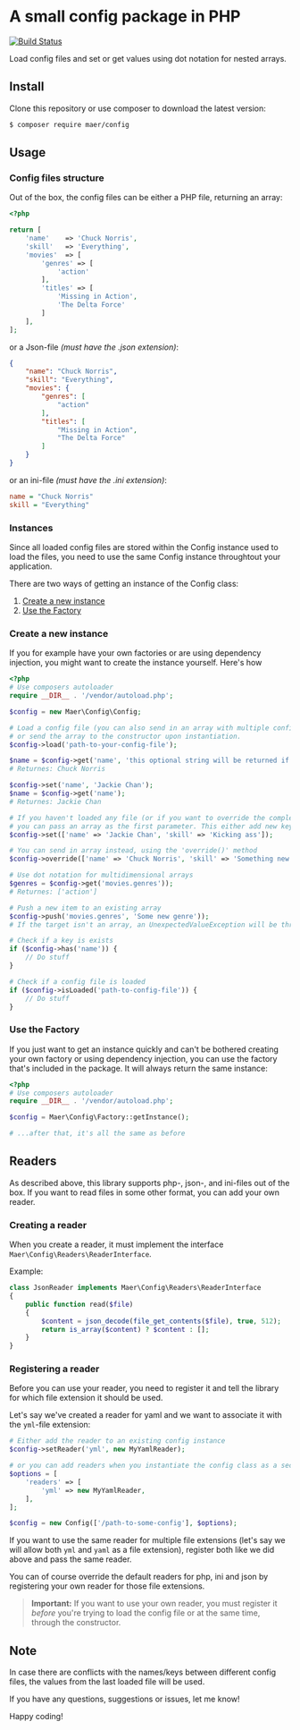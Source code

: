 # A small config package in PHP

[![Build Status](https://api.travis-ci.org/magnus-eriksson/config.svg)](https://travis-ci.org/magnus-eriksson/config)

Load config files and set or get values using dot notation for nested arrays.

## Install

Clone this repository or use composer to download the latest version:
```bash
$ composer require maer/config
```

## Usage

### Config files structure
Out of the box, the config files can be either a PHP file, returning an array:

```php
<?php

return [
    'name'    => 'Chuck Norris',
    'skill'   => 'Everything',
    'movies'  => [
        'genres' => [
            'action'
        ],
        'titles' => [
            'Missing in Action',
            'The Delta Force'
        ]
    ],
];
```

or a Json-file _(must have the .json extension)_:

```json
{
    "name": "Chuck Norris",
    "skill": "Everything",
    "movies": {
        "genres": [
            "action"
        ],
        "titles": [
            "Missing in Action",
            "The Delta Force"
        ]
    }
}
```

or an ini-file _(must have the .ini extension)_:

```ini
name = "Chuck Norris"
skill = "Everything"

```


### Instances
Since all loaded config files are stored within the Config instance used to load the files, you need to use the same Config instance throughtout your application.

There are two ways of getting an instance of the Config class:

1. [Create a new instance](#create-a-new-instance)
2. [Use the Factory](#use-the-factory)


### Create a new instance
If you for example have your own factories or are using dependency injection, you might want to create the instance yourself. Here's how

```php
<?php
# Use composers autoloader
require __DIR__ . '/vendor/autoload.php';

$config = new Maer\Config\Config;

# Load a config file (you can also send in an array with multiple config files
# or send the array to the constructor upon instantiation.
$config->load('path-to-your-config-file');

$name = $config->get('name', 'this optional string will be returned if the key does not exist');
# Returnes: Chuck Norris

$config->set('name', 'Jackie Chan');
$name = $config->get('name');
# Returnes: Jackie Chan

# If you haven't loaded any file (or if you want to override the complete config),
# you can pass an array as the first parameter. This either add new keys or update existing.
$config->set(['name' => 'Jackie Chan', 'skill' => 'Kicking ass']);

# You can send in array instead, using the 'override()' method
$config->override(['name' => 'Chuck Norris', 'skill' => 'Something new']);

# Use dot notation for multidimensional arrays
$genres = $config->get('movies.genres'));
# Returnes: ['action']

# Push a new item to an existing array
$config->push('movies.genres', 'Some new genre'));
# If the target isn't an array, an UnexpectedValueException will be thrown.

# Check if a key is exists
if ($config->has('name')) {
    // Do stuff
}

# Check if a config file is loaded
if ($config->isLoaded('path-to-config-file')) {
    // Do stuff
}

```

### Use the Factory
If you just want to get an instance quickly and can't be bothered creating your own factory or using dependency injection, you can use the factory that's included in the package. It will always return the same instance:

```php
<?php
# Use composers autoloader
require __DIR__ . '/vendor/autoload.php';

$config = Maer\Config\Factory::getInstance();

# ...after that, it's all the same as before
```

## Readers

As described above, this library supports php-, json-, and ini-files out of the box. If you want to read files in some other format, you can add your own reader.

### Creating a reader
When you create a reader, it must implement the interface `Maer\Config\Readers\ReaderInterface`.

Example:

```php
class JsonReader implements Maer\Config\Readers\ReaderInterface
{
    public function read($file)
    {
        $content = json_decode(file_get_contents($file), true, 512);
        return is_array($content) ? $content : [];
    }
}
```

### Registering a reader

Before you can use your reader, you need to register it and tell the library for which file extension it should be used.

Let's say we've created a reader for yaml and we want to associate it with the `yml`-file extension:

```php
# Either add the reader to an existing config instance
$config->setReader('yml', new MyYamlReader);

# or you can add readers when you instantiate the config class as a second argument
$options = [
    'readers' => [
        'yml' => new MyYamlReader,
    ],
];

$config = new Config(['/path-to-some-config'], $options);
```

If you want to use the same reader for multiple file extensions (let's say we will allow both `yml` and `yaml`
as a file extension), register both like we did above and pass the same reader.

You can of course override the default readers for php, ini and json by registering your own reader for those file extensions.

> **Important:** If you want to use your own reader, you must register it _before_ you're trying to load the config file or at the same time, through the constructor.

## Note
In case there are conflicts with the names/keys between different config files, the values from the last loaded file will be used.

If you have any questions, suggestions or issues, let me know!

Happy coding!

